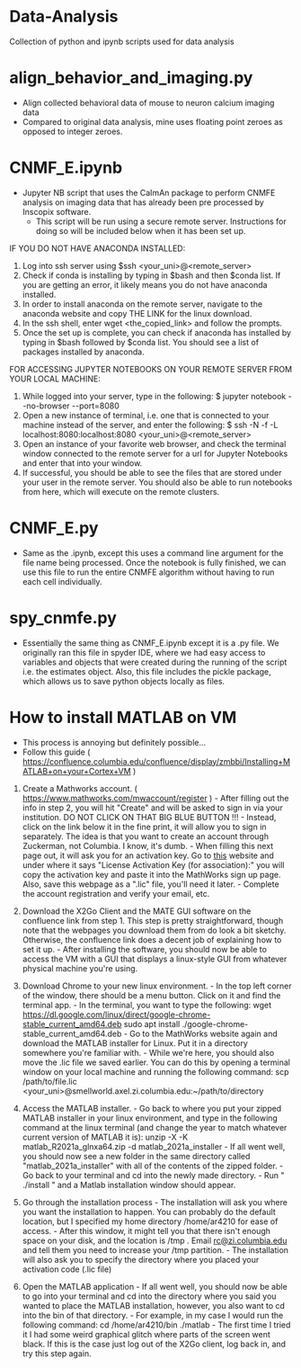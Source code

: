 # Data-Analysis
Collection of python and ipynb scripts used for data analysis

  # align_behavior_and_imaging.py
  - Align collected behavioral data of mouse to neuron calcium imaging data
  - Compared to original data analysis, mine uses floating point zeroes as opposed to integer zeroes.
  
  # CNMF_E.ipynb
  - Jupyter NB script that uses the CaImAn package to perform CNMFE analysis on imaging data that has already been pre processed by Inscopix software.
    - This script will be run using a secure remote server. Instructions for doing so will be included below when it has been set up. 
  
  IF YOU DO NOT HAVE ANACONDA INSTALLED:
  1. Log into ssh server using $ssh <your_uni>@<remote_server>
  2. Check if conda is installing by typing in $bash and then $conda list. If you are getting an error, it likely means you do not have anaconda installed.
  3. In order to install anaconda on the remote server, navigate to the anaconda website and copy THE LINK for the linux download.
  4. In the ssh shell, enter wget <the_copied_link> and follow the prompts.
  5. Once the set up is complete, you can check if anaconda has installed by typing in $bash followed by $conda list. You should see a list of packages installed by anaconda.

  FOR ACCESSING JUPYTER NOTEBOOKS ON YOUR REMOTE SERVER FROM YOUR LOCAL MACHINE:
  1. While logged into your server, type in the following: $ jupyter notebook --no-browser --port=8080
  2. Open a new instance of terminal, i.e. one that is connected to your machine instead of the server, and enter the following: $ ssh -N -f -L localhost:8080:localhost:8080 <your_uni>@<remote_server>
  3. Open an instance of your favorite web browser, and check the terminal window connected to the remote server for a url for Jupyter Notebooks and enter that into your window.
  4. If successful, you should be able to see the files that are stored under your user in the remote server. You should also be able to run notebooks from here, which will execute on the remote clusters.

  # CNMF_E.py
  - Same as the .ipynb, except this uses a command line argument for the file name being processed. Once the notebook is fully finished, we can use this file to run the entire CNMFE algorithm without having to run each cell individually.

  
  # spy_cnmfe.py
  - Essentially the same thing as CNMF_E.ipynb except it is a .py file. We originally ran this file in spyder IDE, where we had easy access to variables and objects that were created during the running of the script i.e. the estimates object. Also, this file includes the pickle package, which allows us to save python objects locally as files.


  # How to install MATLAB on VM
  - This process is annoying but definitely possible...
  - Follow this guide ( https://confluence.columbia.edu/confluence/display/zmbbi/Installing+MATLAB+on+your+Cortex+VM )
  1. Create a Mathworks account. ( https://www.mathworks.com/mwaccount/register )
    - After filling out the info in step 2, you will hit "Create" and will be asked to sign in via your institution. DO NOT CLICK ON THAT BIG BLUE BUTTON !!!
    - Instead, click on the link below it in the fine print, it will allow you to sign in separately. The idea is that you want to create an account through        Zuckerman, not Columbia. I know, it's dumb.
    - When filling this next page out, it will ask you for an activation key. Go to [this](https://internal.zi.columbia.edu/sites/default/files/content/zi_matlab_concurrent.txt) website and under where it says "License Activation Key (for association):" you will copy the activation key and paste it into the MathWorks sign up page. Also, save this webpage as a ".lic" file, you'll need it later.
    - Complete the account registration and verify your email, etc.
  
  2. Download the X2Go Client and the MATE GUI software on the confluence link from step 1. This step is pretty straightforward, though note that the webpages you download them from do look a bit sketchy. Otherwise, the confluence link does a decent job of explaining how to set it up. 
    - After installing the software, you should now be able to access the VM with a GUI that displays a linux-style GUI from whatever physical machine you're using.
  
  3. Download Chrome to your new linux environment.
    - In the top left corner of the window, there should be a menu button. Click on it and find the terminal app. 
    - In the terminal, you want to type the following:
    wget https://dl.google.com/linux/direct/google-chrome-stable_current_amd64.deb
    sudo apt install ./google-chrome-stable_current_amd64.deb
    - Go to the MathWorks website again and download the MATLAB installer for Linux. Put it in a directory somewhere you're familiar with.
    - While we're here, you should also move the .lic file we saved earlier. You can do this by opening a terminal window on your local machine and running the following command:
    scp /path/to/file.lic <your_uni>@smellworld.axel.zi.columbia.edu:~/path/to/directory

  4. Access the MATLAB installer.
    - Go back to where you put your zipped MATLAB installer in your linux environment, and type in the following command at the linux terminal (and change the year to match whatever current version of MATLAB it is):
    unzip -X -K matlab_R2021a_glnxa64.zip -d matlab_2021a_installer
    - If all went well, you should now see a new folder in the same directory called "matlab_2021a_installer" with all of the contents of the zipped folder.
    - Go back to your terminal and cd into the newly made directory.
    - Run " ./install " and a Matlab installation window should appear.
    
  5. Go through the installation process
    - The installation will ask you where you want the installation to happen. You can probably do the default location, but I specified my home directory /home/ar4210 for ease of access. 
    - After this window, it might tell you that there isn't enough space on your disk, and the location is /tmp . Email rc@zi.columbia.edu and tell them you need to increase your /tmp partition.
    - The installation will also ask you to specify the directory where you placed your activation code  (.lic file)
  
  6. Open the MATLAB application
    - If all went well, you should now be able to go into your terminal and cd into the directory where you said you wanted to place the MATLAB installation, however, you also want to cd into the bin of that directory.
    - For example, in my case I would run the following command:
    cd /home/ar4210/bin
    ./matlab
    - The first time I tried it I had some weird graphical glitch where parts of the screen went black. If this is the case just log out of the X2Go client, log back in, and try this step again.
    



